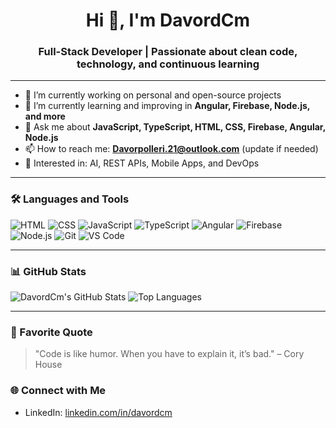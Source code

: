 <h1 align="center">Hi 👋, I'm DavordCm</h1>
<h3 align="center">Full-Stack Developer | Passionate about clean code, technology, and continuous learning</h3>

---

- 🔭 I’m currently working on personal and open-source projects
- 🌱 I’m currently learning and improving in **Angular, Firebase, Node.js, and more**
- 💬 Ask me about **JavaScript, TypeScript, HTML, CSS, Firebase, Angular, Node.js**
- 📫 How to reach me: **Davorpolleri.21@outlook.com** (update if needed)
- 🤖 Interested in: AI, REST APIs, Mobile Apps, and DevOps

---

### 🛠️ Languages and Tools

![HTML](https://img.shields.io/badge/-HTML5-E34F26?style=flat-square&logo=html5&logoColor=white)
![CSS](https://img.shields.io/badge/-CSS3-1572B6?style=flat-square&logo=css3)
![JavaScript](https://img.shields.io/badge/-JavaScript-F7DF1E?style=flat-square&logo=javascript&logoColor=black)
![TypeScript](https://img.shields.io/badge/-TypeScript-007ACC?style=flat-square&logo=typescript)
![Angular](https://img.shields.io/badge/-Angular-DD0031?style=flat-square&logo=angular&logoColor=white)
![Firebase](https://img.shields.io/badge/-Firebase-FFCA28?style=flat-square&logo=firebase&logoColor=black)
![Node.js](https://img.shields.io/badge/-Node.js-339933?style=flat-square&logo=nodedotjs&logoColor=white)
![Git](https://img.shields.io/badge/-Git-F05032?style=flat-square&logo=git&logoColor=white)
![VS Code](https://img.shields.io/badge/-VS_Code-007ACC?style=flat-square&logo=visual-studio-code)

---

### 📊 GitHub Stats

![DavordCm's GitHub Stats](https://github-readme-stats.vercel.app/api?username=DavordCm&show_icons=true&theme=tokyonight)
![Top Languages](https://github-readme-stats.vercel.app/api/top-langs/?username=DavordCm&layout=compact&theme=tokyonight)

---

### 💬 Favorite Quote

> "Code is like humor. When you have to explain it, it’s bad." – Cory House


### 🌐 Connect with Me

- LinkedIn: [linkedin.com/in/davordcm](https://www.linkedin.com/in/davor-polleri-llalleri-1b11ba225/)


